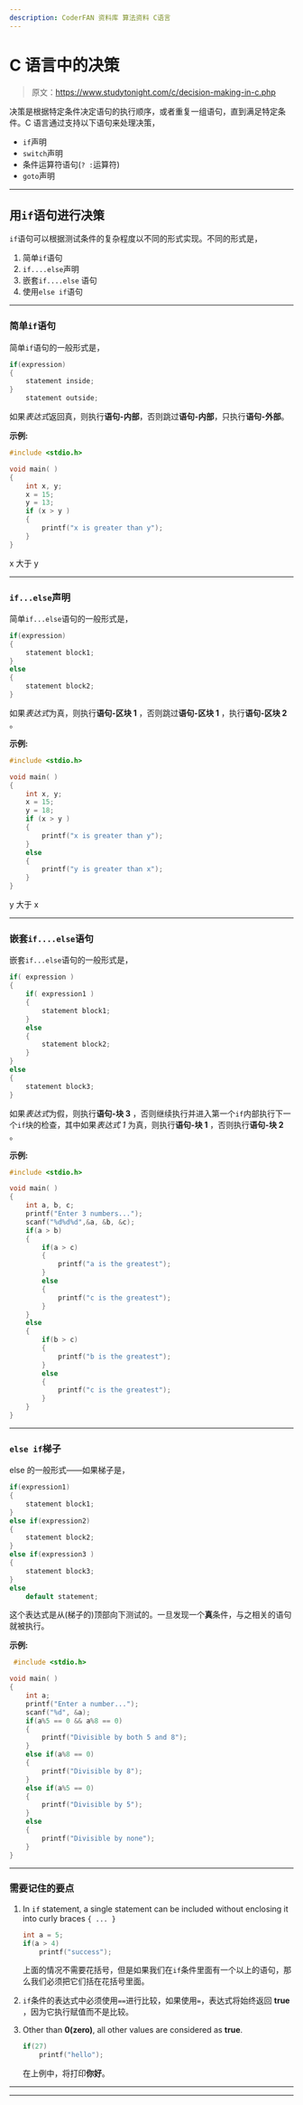 ```yaml
---
description: CoderFAN 资料库 算法资料 C语言
---
```


# C 语言中的决策

> 原文：<https://www.studytonight.com/c/decision-making-in-c.php>

决策是根据特定条件决定语句的执行顺序，或者重复一组语句，直到满足特定条件。C 语言通过支持以下语句来处理决策，

*   `if`声明
*   `switch`声明
*   条件运算符语句(`? :`运算符)
*   `goto`声明

* * *

## 用`if`语句进行决策

`if`语句可以根据测试条件的复杂程度以不同的形式实现。不同的形式是，

1.  简单`if`语句
2.  `if....else`声明
3.  嵌套`if....else` 语句
4.  使用`else if`语句

* * *

### 简单`if`语句

简单`if`语句的一般形式是，

```cpp
if(expression)
{
    statement inside;
}
    statement outside;
```

如果*表达式*返回真，则执行**语句-内部**，否则跳过**语句-内部**，只执行**语句-外部**。

**示例:**

```cpp
#include <stdio.h>

void main( )
{
    int x, y;
    x = 15;
    y = 13;
    if (x > y )
    {
        printf("x is greater than y");
    }
}
```

x 大于 y

* * *

### `if...else`声明

简单`if...else`语句的一般形式是，

```cpp
if(expression)
{
    statement block1;
}
else
{
    statement block2;
}
```

如果*表达式*为真，则执行**语句-区块 1** ，否则跳过**语句-区块 1** ，执行**语句-区块 2** 。

**示例:**

```cpp
#include <stdio.h>

void main( )
{
    int x, y;
    x = 15;
    y = 18;
    if (x > y )
    {
        printf("x is greater than y");
    }
    else
    {
        printf("y is greater than x");
    }
}
```

y 大于 x

* * *

### 嵌套`if....else`语句

嵌套`if...else`语句的一般形式是，

```cpp
if( expression )
{
    if( expression1 )
    {
        statement block1;
    }
    else 
    {
        statement block2;
    }
}
else
{
    statement block3;
}
```

如果*表达式*为假，则执行**语句-块 3** ，否则继续执行并进入第一个`if`内部执行下一个`if`块的检查，其中如果*表达式 1* 为真，则执行**语句-块 1** ，否则执行**语句-块 2** 。

**示例:**

```cpp
#include <stdio.h>

void main( )
{
    int a, b, c;
    printf("Enter 3 numbers...");
    scanf("%d%d%d",&a, &b, &c);
    if(a > b)
    { 
        if(a > c)
        {
            printf("a is the greatest");
        }
        else 
        {
            printf("c is the greatest");
        }
    }
    else
    {
        if(b > c)
        {
            printf("b is the greatest");
        }
        else
        {
            printf("c is the greatest");
        }
    }
} 
```

* * *

### `else if`梯子

else 的一般形式——如果梯子是，

```cpp
if(expression1)
{
    statement block1;
}
else if(expression2) 
{
    statement block2;
}
else if(expression3 ) 
{
    statement block3;
}
else 
    default statement;
```

这个表达式是从(梯子的)顶部向下测试的。一旦发现一个**真**条件，与之相关的语句就被执行。

**示例:**

```cpp
 #include <stdio.h>

void main( )
{
    int a;
    printf("Enter a number...");
    scanf("%d", &a);
    if(a%5 == 0 && a%8 == 0)
    {
        printf("Divisible by both 5 and 8");
    }  
    else if(a%8 == 0)
    {
        printf("Divisible by 8");
    }
    else if(a%5 == 0)
    {
        printf("Divisible by 5");
    }
    else 
    {
        printf("Divisible by none");
    }
}
```

* * *

### 需要记住的要点

1.  In `if` statement, a single statement can be included without enclosing it into curly braces `{ ... }`

    ```cpp
    int a = 5;
    if(a > 4)
        printf("success");
    ```

    上面的情况不需要花括号，但是如果我们在`if`条件里面有一个以上的语句，那么我们必须把它们括在花括号里面。

2.  `if`条件的表达式中必须使用`==`进行比较，如果使用`=`，表达式将始终返回 **true** ，因为它执行赋值而不是比较。
3.  Other than **0(zero)**, all other values are considered as **true**.

    ```cpp
    if(27)
        printf("hello");
    ```

    在上例中，将打印**你好**。

* * *

* * *